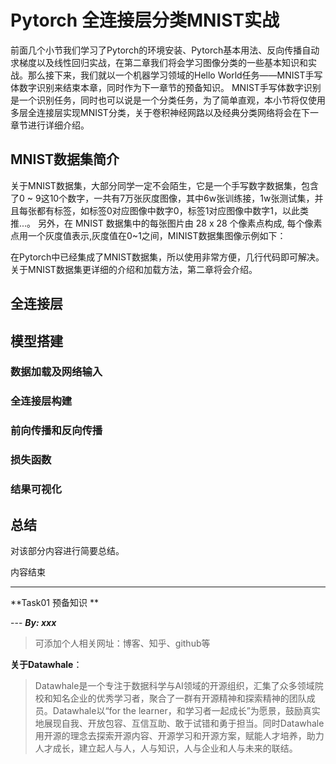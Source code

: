 # Pytorch 全连接层分类MNIST实战

前面几个小节我们学习了Pytorch的环境安装、Pytorch基本用法、反向传播自动求梯度以及线性回归实战，在第二章我们将会学习图像分类的一些基本知识和实战。那么接下来，我们就以一个机器学习领域的Hello World任务——MNIST手写体数字识别来结束本章，同时作为下一章节的预备知识。
MNIST手写体数字识别是一个识别任务，同时也可以说是一个分类任务，为了简单直观，本小节将仅使用多层全连接层实现MNIST分类，关于卷积神经网路以及经典分类网络将会在下一章节进行详细介绍。

## MNIST数据集简介

关于MNIST数据集，大部分同学一定不会陌生，它是一个手写数字数据集，包含了0 ~ 9这10个数字，一共有7万张灰度图像，其中6w张训练接，1w张测试集，并且每张都有标签，如标签0对应图像中数字0，标签1对应图像中数字1，以此类推...。
另外，在 MNIST 数据集中的每张图片由 28 x 28 个像素点构成, 每个像素点用一个灰度值表示,灰度值在0~1之间，MINIST数据集图像示例如下：

在Pytorch中已经集成了MNIST数据集，所以使用非常方便，几行代码即可解决。关于MNIST数据集更详细的介绍和加载方法，第二章将会介绍。

## 全连接层

## 模型搭建

### 数据加载及网络输入

### 全连接层构建

### 前向传播和反向传播

### 损失函数

### 结果可视化

## 总结 

 对该部分内容进行简要总结。

内容结束

---
**Task01 预备知识 **

--- ***By: xxx***


>可添加个人相关网址：博客、知乎、github等


**关于Datawhale**：

>Datawhale是一个专注于数据科学与AI领域的开源组织，汇集了众多领域院校和知名企业的优秀学习者，聚合了一群有开源精神和探索精神的团队成员。Datawhale以“for the learner，和学习者一起成长”为愿景，鼓励真实地展现自我、开放包容、互信互助、敢于试错和勇于担当。同时Datawhale 用开源的理念去探索开源内容、开源学习和开源方案，赋能人才培养，助力人才成长，建立起人与人，人与知识，人与企业和人与未来的联结。






